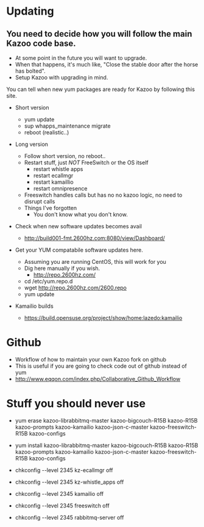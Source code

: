 # Updating

## You need to decide how you will follow the main Kazoo code base.
* At some point in the future you will want to upgrade.
* When that happens, it's much like, "Close the stable door after the horse has bolted".
* Setup Kazoo with upgrading in mind.
 
You can tell when new yum packages are ready for Kazoo by following this site.

* Short version
  * yum update
  * sup whapps_maintenance migrate
  * reboot (realistic..)
* Long version
  * Follow short version, no reboot..
  * Restart stuff, just *NOT* FreeSwitch or the OS itself
    * restart whistle apps
    * restart ecallmgr
    * restart kamaillio
    * restart omnipresence
  * Freeswitch handles calls but has no no kazoo logic, no need to disrupt calls
  * Things I've forgotten
    *  You don't know what you don't know.
   
* Check when new software updates becomes avail
  * http://build001-fmt.2600hz.com:8080/view/Dashboard/

* Get your YUM compatabile software updates here.
  * Assuming you are running CentOS, this will work for you 
  * Dig here manually if you wish.
    * http://repo.2600hz.com/
  * cd /etc/yum.repo.d
  * wget http://repo.2600hz.com/2600.repo
  * yum update
 
* Kamailio builds
  * https://build.opensuse.org/project/show/home:lazedo:kamailio

# Github
* Workflow of how to maintain your own Kazoo fork on github
* This is useful if you are going to check code out of github instead of yum
* http://www.eqqon.com/index.php/Collaborative_Github_Workflow

# Stuff you should never use

* yum erase kazoo-librabbitmq-master kazoo-bigcouch-R15B kazoo-R15B kazoo-prompts kazoo-kamailio  kazoo-json-c-master  kazoo-freeswitch-R15B kazoo-configs
* yum install kazoo-librabbitmq-master kazoo-bigcouch-R15B kazoo-R15B kazoo-prompts kazoo-kamailio  kazoo-json-c-master  kazoo-freeswitch-R15B kazoo-configs

* chkconfig --level 2345 kz-ecallmgr off
* chkconfig --level 2345 kz-whistle_apps off
* chkconfig --level 2345 kamailio off
* chkconfig --level 2345 freeswitch off
* chkconfig --level 2345 rabbitmq-server off

